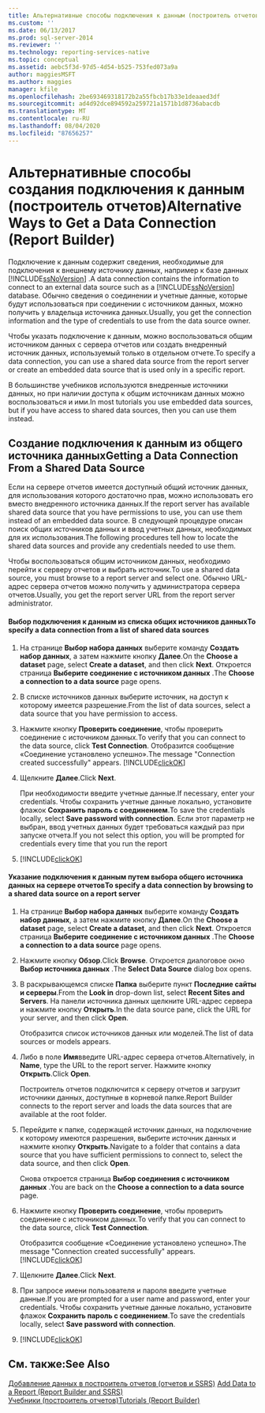 ```yaml
---
title: Альтернативные способы подключения к данным (построитель отчетов) | Документы Майкрософт
ms.custom: ''
ms.date: 06/13/2017
ms.prod: sql-server-2014
ms.reviewer: ''
ms.technology: reporting-services-native
ms.topic: conceptual
ms.assetid: aebc5f3d-97d5-4d54-b525-753fed073a9a
author: maggiesMSFT
ms.author: maggies
manager: kfile
ms.openlocfilehash: 2be693469318172b2a55fbcb17b33e1deaaed3df
ms.sourcegitcommit: ad4d92dce894592a259721a1571b1d8736abacdb
ms.translationtype: MT
ms.contentlocale: ru-RU
ms.lasthandoff: 08/04/2020
ms.locfileid: "87656257"
---
```

# <a name="alternative-ways-to-get-a-data-connection-report-builder"></a><span data-ttu-id="84063-102">Альтернативные способы создания подключения к данным (построитель отчетов)</span><span class="sxs-lookup"><span data-stu-id="84063-102">Alternative Ways to Get a Data Connection (Report Builder)</span></span>
  <span data-ttu-id="84063-103">Подключение к данным содержит сведения, необходимые для подключения к внешнему источнику данных, например к базе данных [!INCLUDE[ssNoVersion](../includes/ssnoversion-md.md)] .</span><span class="sxs-lookup"><span data-stu-id="84063-103">A data connection contains the information to connect to an external data source such as a [!INCLUDE[ssNoVersion](../includes/ssnoversion-md.md)] database.</span></span> <span data-ttu-id="84063-104">Обычно сведения о соединении и учетные данные, которые будут использоваться при соединении с источником данных, можно получить у владельца источника данных.</span><span class="sxs-lookup"><span data-stu-id="84063-104">Usually, you get the connection information and the type of credentials to use from the data source owner.</span></span>  
  
 <span data-ttu-id="84063-105">Чтобы указать подключение к данным, можно воспользоваться общим источником данных с сервера отчетов или создать внедренный источник данных, используемый только в отдельном отчете.</span><span class="sxs-lookup"><span data-stu-id="84063-105">To specify a data connection, you can use a shared data source from the report server or create an embedded data source that is used only in a specific report.</span></span>  
  
 <span data-ttu-id="84063-106">В большинстве учебников используются внедренные источники данных, но при наличии доступа к общим источникам данных можно воспользоваться и ими.</span><span class="sxs-lookup"><span data-stu-id="84063-106">In most tutorials you use embedded data sources, but if you have access to shared data sources, then you can use them instead.</span></span>  
  
## <a name="getting-a-data-connection-from-a-shared-data-source"></a><span data-ttu-id="84063-107">Создание подключения к данным из общего источника данных</span><span class="sxs-lookup"><span data-stu-id="84063-107">Getting a Data Connection From a Shared Data Source</span></span>  
 <span data-ttu-id="84063-108">Если на сервере отчетов имеется доступный общий источник данных, для использования которого достаточно прав, можно использовать его вместо внедренного источника данных.</span><span class="sxs-lookup"><span data-stu-id="84063-108">If the report server has available shared data source that you have permissions to use, you can use them instead of an embedded data source.</span></span> <span data-ttu-id="84063-109">В следующей процедуре описан поиск общих источников данных и ввод учетных данных, необходимых для их использования.</span><span class="sxs-lookup"><span data-stu-id="84063-109">The following procedures tell how to locate the shared data sources and provide any credentials needed to use them.</span></span>  
  
 <span data-ttu-id="84063-110">Чтобы воспользоваться общим источником данных, необходимо перейти к серверу отчетов и выбрать источник.</span><span class="sxs-lookup"><span data-stu-id="84063-110">To use a shared data source, you must browse to a report server and select one.</span></span> <span data-ttu-id="84063-111">Обычно URL-адрес сервера отчетов можно получить у администратора сервера отчетов.</span><span class="sxs-lookup"><span data-stu-id="84063-111">Usually, you get the report server URL from the report server administrator.</span></span>  
  
#### <a name="to-specify-a-data-connection-from-a-list-of-shared-data-sources"></a><span data-ttu-id="84063-112">Выбор подключения к данным из списка общих источников данных</span><span class="sxs-lookup"><span data-stu-id="84063-112">To specify a data connection from a list of shared data sources</span></span>  
  
1.  <span data-ttu-id="84063-113">На странице **Выбор набора данных** выберите команду **Создать набор данных**, а затем нажмите кнопку **Далее**.</span><span class="sxs-lookup"><span data-stu-id="84063-113">On the **Choose a dataset** page, select **Create a dataset**, and then click **Next**.</span></span> <span data-ttu-id="84063-114">Откроется страница **Выберите соединение с источником данных** .</span><span class="sxs-lookup"><span data-stu-id="84063-114">The **Choose a connection to a data source** page opens.</span></span>  
  
2.  <span data-ttu-id="84063-115">В списке источников данных выберите источник, на доступ к которому имеется разрешение.</span><span class="sxs-lookup"><span data-stu-id="84063-115">From the list of data sources, select a data source that you have permission to access.</span></span>  
  
3.  <span data-ttu-id="84063-116">Нажмите кнопку **Проверить соединение**, чтобы проверить соединение с источником данных.</span><span class="sxs-lookup"><span data-stu-id="84063-116">To verify that you can connect to the data source, click **Test Connection**.</span></span> <span data-ttu-id="84063-117">Отобразится сообщение «Соединение установлено успешно».</span><span class="sxs-lookup"><span data-stu-id="84063-117">The message "Connection created successfully" appears.</span></span> [!INCLUDE[clickOK](../includes/clickok-md.md)]  
  
4.  <span data-ttu-id="84063-118">Щелкните **Далее**.</span><span class="sxs-lookup"><span data-stu-id="84063-118">Click **Next**.</span></span>  
  
     <span data-ttu-id="84063-119">При необходимости введите учетные данные.</span><span class="sxs-lookup"><span data-stu-id="84063-119">If necessary, enter your credentials.</span></span> <span data-ttu-id="84063-120">Чтобы сохранить учетные данные локально, установите флажок **Сохранить пароль с соединением**.</span><span class="sxs-lookup"><span data-stu-id="84063-120">To save the credentials locally, select **Save password with connection**.</span></span> <span data-ttu-id="84063-121">Если этот параметр не выбран, ввод учетных данных будет требоваться каждый раз при запуске отчета.</span><span class="sxs-lookup"><span data-stu-id="84063-121">If you not select this option, you will be prompted for credentials every time that you run the report</span></span>  
  
5.  [!INCLUDE[clickOK](../includes/clickok-md.md)]  
  
#### <a name="to-specify-a-data-connection-by-browsing-to-a-shared-data-source-on-a-report-server"></a><span data-ttu-id="84063-122">Указание подключения к данным путем выбора общего источника данных на сервере отчетов</span><span class="sxs-lookup"><span data-stu-id="84063-122">To specify a data connection by browsing to a shared data source on a report server</span></span>  
  
1.  <span data-ttu-id="84063-123">На странице **Выбор набора данных** выберите команду **Создать набор данных**, а затем нажмите кнопку **Далее**.</span><span class="sxs-lookup"><span data-stu-id="84063-123">On the **Choose a dataset** page, select **Create a dataset**, and then click **Next**.</span></span> <span data-ttu-id="84063-124">Откроется страница **Выберите соединение с источником данных** .</span><span class="sxs-lookup"><span data-stu-id="84063-124">The **Choose a connection to a data source** page opens.</span></span>  
  
2.  <span data-ttu-id="84063-125">Нажмите кнопку **Обзор**.</span><span class="sxs-lookup"><span data-stu-id="84063-125">Click **Browse**.</span></span> <span data-ttu-id="84063-126">Откроется диалоговое окно **Выбор источника данных** .</span><span class="sxs-lookup"><span data-stu-id="84063-126">The **Select Data Source** dialog box opens.</span></span>  
  
3.  <span data-ttu-id="84063-127">В раскрывающемся списке **Папка** выберите пункт **Последние сайты и серверы**.</span><span class="sxs-lookup"><span data-stu-id="84063-127">From the **Look in** drop-down list, select **Recent Sites and Servers**.</span></span> <span data-ttu-id="84063-128">На панели источника данных щелкните URL-адрес сервера и нажмите кнопку **Открыть**.</span><span class="sxs-lookup"><span data-stu-id="84063-128">In the data source pane, click the URL for your server, and then click **Open**.</span></span>  
  
     <span data-ttu-id="84063-129">Отобразится список источников данных или моделей.</span><span class="sxs-lookup"><span data-stu-id="84063-129">The list of data sources or models appears.</span></span>  
  
4.  <span data-ttu-id="84063-130">Либо в поле **Имя**введите URL-адрес сервера отчетов.</span><span class="sxs-lookup"><span data-stu-id="84063-130">Alternatively, in **Name**, type the URL to the report server.</span></span> <span data-ttu-id="84063-131">Нажмите кнопку **Открыть**.</span><span class="sxs-lookup"><span data-stu-id="84063-131">Click **Open**.</span></span>  
  
     <span data-ttu-id="84063-132">Построитель отчетов подключится к серверу отчетов и загрузит источники данных, доступные в корневой папке.</span><span class="sxs-lookup"><span data-stu-id="84063-132">Report Builder connects to the report server and loads the data sources that are available at the root folder.</span></span>  
  
5.  <span data-ttu-id="84063-133">Перейдите к папке, содержащей источник данных, на подключение к которому имеются разрешения, выберите источник данных и нажмите кнопку **Открыть**.</span><span class="sxs-lookup"><span data-stu-id="84063-133">Navigate to a folder that contains a data source that you have sufficient permissions to connect to, select the data source, and then click **Open**.</span></span>  
  
     <span data-ttu-id="84063-134">Снова откроется страница **Выбор соединения с источником данных** .</span><span class="sxs-lookup"><span data-stu-id="84063-134">You are back on the **Choose a connection to a data source** page.</span></span>  
  
6.  <span data-ttu-id="84063-135">Нажмите кнопку **Проверить соединение**, чтобы проверить соединение с источником данных.</span><span class="sxs-lookup"><span data-stu-id="84063-135">To verify that you can connect to the data source, click **Test Connection**.</span></span>  
  
     <span data-ttu-id="84063-136">Отобразится сообщение «Соединение установлено успешно».</span><span class="sxs-lookup"><span data-stu-id="84063-136">The message "Connection created successfully" appears.</span></span> [!INCLUDE[clickOK](../includes/clickok-md.md)]  
  
7.  <span data-ttu-id="84063-137">Щелкните **Далее**.</span><span class="sxs-lookup"><span data-stu-id="84063-137">Click **Next**.</span></span>  
  
8.  <span data-ttu-id="84063-138">При запросе имени пользователя и пароля введите учетные данные.</span><span class="sxs-lookup"><span data-stu-id="84063-138">If you are prompted for a user name and password, enter your credentials.</span></span> <span data-ttu-id="84063-139">Чтобы сохранить учетные данные локально, установите флажок **Сохранить пароль с соединением**.</span><span class="sxs-lookup"><span data-stu-id="84063-139">To save the credentials locally, select **Save password with connection**.</span></span>  
  
9. [!INCLUDE[clickOK](../includes/clickok-md.md)]  
  
## <a name="see-also"></a><span data-ttu-id="84063-140">См. также:</span><span class="sxs-lookup"><span data-stu-id="84063-140">See Also</span></span>  
 <span data-ttu-id="84063-141">[Добавление данных в построитель отчетов &#40;отчетов и SSRS&#41;](report-data/report-datasets-ssrs.md) </span><span class="sxs-lookup"><span data-stu-id="84063-141">[Add Data to a Report &#40;Report Builder and SSRS&#41;](report-data/report-datasets-ssrs.md) </span></span>  
 [<span data-ttu-id="84063-142">Учебники &#40;построитель отчетов&#41;</span><span class="sxs-lookup"><span data-stu-id="84063-142">Tutorials &#40;Report Builder&#41;</span></span>](report-builder-tutorials.md)  
  
  
